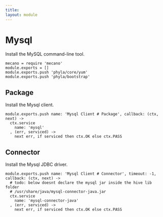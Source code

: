 ```yaml
---
title: 
layout: module
---
```


# Mysql

Install the MySQL command-line tool.

    mecano = require 'mecano'
    module.exports = []
    module.exports.push 'phyla/core/yum'
    module.exports.push 'phyla/bootstrap'

## Package

Install the Mysql client.

    module.exports.push name: 'Mysql Client # Package', callback: (ctx, next) ->
      ctx.service
        name: 'mysql'
      , (err, serviced) ->
        next err, if serviced then ctx.OK else ctx.PASS

## Connector

Install the Mysql JDBC driver.

    module.exports.push name: 'Mysql Client # Connector', timeout: -1, callback: (ctx, next) ->
      # todo: below doesnt declare the mysql jar inside the hive lib folder
      # /usr/share/java/mysql-connector-java.jar
      ctx.service
        name: 'mysql-connector-java'
      , (err, serviced) ->
        next err, if serviced then ctx.OK else ctx.PASS




